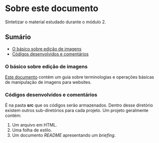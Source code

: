 # Sobre este documento

Sintetizar o material estudado durante o módulo 2.

## Sumário

* [O básico sobre edição de imagens]()
* [Códigos desenvolvidos e comentários]()

### O básico sobre edição de imagens

[Este documento]() contém um guia sobre terminologias e operações básicas de manipulação de imagens para websites.

### Códigos desenvolvidos e comentários

É na pasta __src__ que os códigos serão armazenados. Dentro desse diretório existem outros sub-diretórios para cada projeto. Um projeto geralmente contém:

1. Um arquivo em HTML.
2. Uma folha de estilo.
3. Um documento *README* apresentando um *briefing*.

